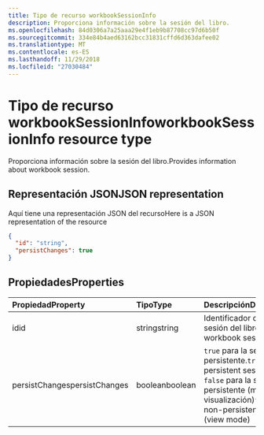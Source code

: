 ```yaml
---
title: Tipo de recurso workbookSessionInfo
description: Proporciona información sobre la sesión del libro.
ms.openlocfilehash: 84d0306a7a25aaa29e4f1eb9b87708cc97d6b50f
ms.sourcegitcommit: 334e84b4aed63162bcc31831cffd6d363dafee02
ms.translationtype: MT
ms.contentlocale: es-ES
ms.lasthandoff: 11/29/2018
ms.locfileid: "27030484"
---
```

# <a name="workbooksessioninfo-resource-type"></a><span data-ttu-id="fd520-103">Tipo de recurso workbookSessionInfo</span><span class="sxs-lookup"><span data-stu-id="fd520-103">workbookSessionInfo resource type</span></span>

<span data-ttu-id="fd520-104">Proporciona información sobre la sesión del libro.</span><span class="sxs-lookup"><span data-stu-id="fd520-104">Provides information about workbook session.</span></span>


## <a name="json-representation"></a><span data-ttu-id="fd520-105">Representación JSON</span><span class="sxs-lookup"><span data-stu-id="fd520-105">JSON representation</span></span>

<span data-ttu-id="fd520-106">Aquí tiene una representación JSON del recurso</span><span class="sxs-lookup"><span data-stu-id="fd520-106">Here is a JSON representation of the resource</span></span>

<!-- {
  "blockType": "resource",
  "optionalProperties": [  ],
  "@odata.type": "microsoft.graph.workbookSessionInfo"
}-->

```json
{
  "id": "string",
  "persistChanges": true
}
```

## <a name="properties"></a><span data-ttu-id="fd520-107">Propiedades</span><span class="sxs-lookup"><span data-stu-id="fd520-107">Properties</span></span>

| <span data-ttu-id="fd520-108">Propiedad</span><span class="sxs-lookup"><span data-stu-id="fd520-108">Property</span></span> | <span data-ttu-id="fd520-109">Tipo</span><span class="sxs-lookup"><span data-stu-id="fd520-109">Type</span></span>  | <span data-ttu-id="fd520-110">Descripción</span><span class="sxs-lookup"><span data-stu-id="fd520-110">Description</span></span>                               |
|:---------|:------|:------------------------------------------|
| <span data-ttu-id="fd520-111">id</span><span class="sxs-lookup"><span data-stu-id="fd520-111">id</span></span>  | <span data-ttu-id="fd520-112">string</span><span class="sxs-lookup"><span data-stu-id="fd520-112">string</span></span> | <span data-ttu-id="fd520-113">Identificador de la sesión del libro.</span><span class="sxs-lookup"><span data-stu-id="fd520-113">Id of the workbook session.</span></span> |
| <span data-ttu-id="fd520-114">persistChanges</span><span class="sxs-lookup"><span data-stu-id="fd520-114">persistChanges</span></span> | <span data-ttu-id="fd520-115">boolean</span><span class="sxs-lookup"><span data-stu-id="fd520-115">boolean</span></span> |  <span data-ttu-id="fd520-116">`true` para la sesión persistente.</span><span class="sxs-lookup"><span data-stu-id="fd520-116">`true` for persistent session.</span></span> <span data-ttu-id="fd520-117">`false` para la sesión no persistente (modo de visualización)</span><span class="sxs-lookup"><span data-stu-id="fd520-117">`false` for non-persistent session (view mode)</span></span> |

